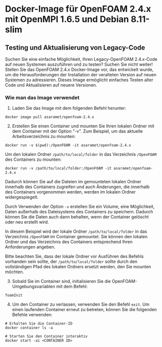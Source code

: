 # Docker-Image für OpenFOAM 2.4.x mit OpenMPI 1.6.5 und Debian 8.11-slim
## Testing und Aktualisierung von Legacy-Code

Suchen Sie eine einfache Möglichkeit, Ihren Legacy-OpenFOAM 2.4.x-Code auf neuen Systemen auszuführen und zu testen? Suchen Sie nicht weiter! Stellen Sie das OpenFOAM 2.4.x Docker-Image vor, das entwickelt wurde, um die Herausforderungen der Installation der veralteten Version auf neuen Systemen zu adressieren. Dieses Image ermöglicht einfaches Testen alter Code und Aktualisieren auf neuere Versionen.

### Wie man das Image verwendet

1. Laden Sie das Image mit dem folgenden Befehl herunter:
```
docker image pull asaramet/openfoam-2.4.x
```

2. Erstellen Sie einen Container und mounten Sie Ihren lokalen Ordner mit dem Container mit der Option "-v". Zum Beispiel, um das aktuelle Arbeitsverzeichnis zu mounten:
```
docker run -v $(pwd):/OpenFOAM -it asaramet/openfoam-2.4.x
```

Um den lokalen Ordner `/path/to/local/folder` in das Verzeichnis `/OpenFOAM` des Containers zu mounten:
```
docker run -v /path/to/local/folder:/OpenFOAM -it asaramet/openfoam-2.4.x
```
Dadurch können Sie auf die Dateien im gemounteten lokalen Ordner innerhalb des Containers zugreifen und auch Änderungen, die innerhalb des Containers vorgenommen werden, werden im lokalen Ordner widergespiegelt.

Durch Verwenden der Option `-v` erstellen Sie ein Volume, eine Möglichkeit, Daten außerhalb des Dateisystems des Containers zu speichern. Dadurch können Sie die Daten auch dann behalten, wenn der Container gelöscht oder neu erstellt wird.

In diesem Beispiel wird der lokale Ordner `/path/to/local/folder` in das Verzeichnis `/OpenFOAM` im Container gemountet. Sie können den lokalen Ordner und das Verzeichnis des Containers entsprechend Ihren Anforderungen angeben.

Bitte beachten Sie, dass der lokale Ordner vor Ausführen des Befehls vorhanden sein sollte, der `/path/to/local/folder` sollte durch den vollständigen Pfad des lokalen Ordners ersetzt werden, den Sie mounten möchten.

3. Sobald Sie im Container sind, initialisieren Sie die OpenFOAM-Umgebungsvariablen mit dem Befehl:
```
foamInit
```

4. Um den Container zu verlassen, verwenden Sie den Befehl `exit`. Um einen laufenden Container erneut zu betreten, können Sie die folgenden Befehle verwenden:
```
# Erhalten Sie die Container-ID
docker container ls -a

# Starten Sie den Container interaktiv
docker start -ai <CONTAINER ID>
```